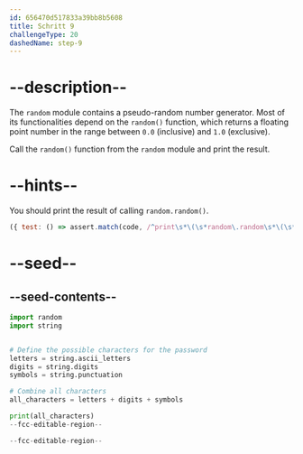 ```yaml
---
id: 656470d517833a39bb8b5608
title: Schritt 9
challengeType: 20
dashedName: step-9
---
```


# --description--

The `random` module contains a pseudo-random number generator. Most of its functionalities depend on the `random()` function, which returns a floating point number in the range between `0.0` (inclusive) and `1.0` (exclusive).

Call the `random()` function from the `random` module and print the result.

# --hints--

You should print the result of calling `random.random()`.

```js
({ test: () => assert.match(code, /^print\s*\(\s*random\.random\s*\(\s*\)\s*\)/m) })
```

# --seed--

## --seed-contents--

```py
import random
import string


# Define the possible characters for the password
letters = string.ascii_letters
digits = string.digits
symbols = string.punctuation

# Combine all characters
all_characters = letters + digits + symbols

print(all_characters)
--fcc-editable-region--

--fcc-editable-region--
```
